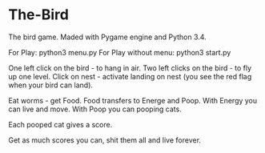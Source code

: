 # The-Bird
The bird game. Maded with Pygame engine and Python 3.4.

For Play: python3 menu.py
For Play without menu: python3 start.py

One left click on the bird - to hang in air.
Two left clicks on the bird - to fly up one level.
Click on nest - activate landing on nest (you see the red flag when your bird can land).

Eat worms - get Food.
Food transfers to Energe and Poop.
With Energy you can live and move.
With Poop you can pooping cats.

Each pooped cat gives a score.

Get as much scores you can, shit them all and live forever.
